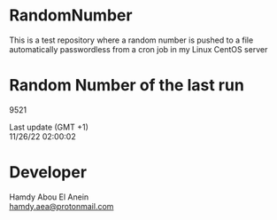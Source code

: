 # RandomNumber    
This is a test repository where a random number is pushed to a file automatically passwordless from a cron job in my Linux CentOS server    
# Random Number of the last run   
9521
      
Last update (GMT +1)    
11/26/22 02:00:02
# Developer    
Hamdy Abou El Anein   
hamdy.aea@protonmail.com
